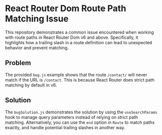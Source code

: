 # React Router Dom Route Path Matching Issue
This repository demonstrates a common issue encountered when working with route paths in React Router Dom v6 and above.  Specifically, it highlights how a trailing slash in a route definition can lead to unexpected behavior and prevent matching.

## Problem
The provided `bug.js` example shows that the route `/contact/` will never match if the URL is `/contact`. This is because React Router does strict path matching by default in v6.

## Solution
The `bugSolution.js` demonstrates the solution by using the `useSearchParams` hook to manage query parameters instead of relying on strict path matching.  Alternatively, you can use the `end` option in `Route` to match paths exactly, and handle potential trailing slashes in another way.